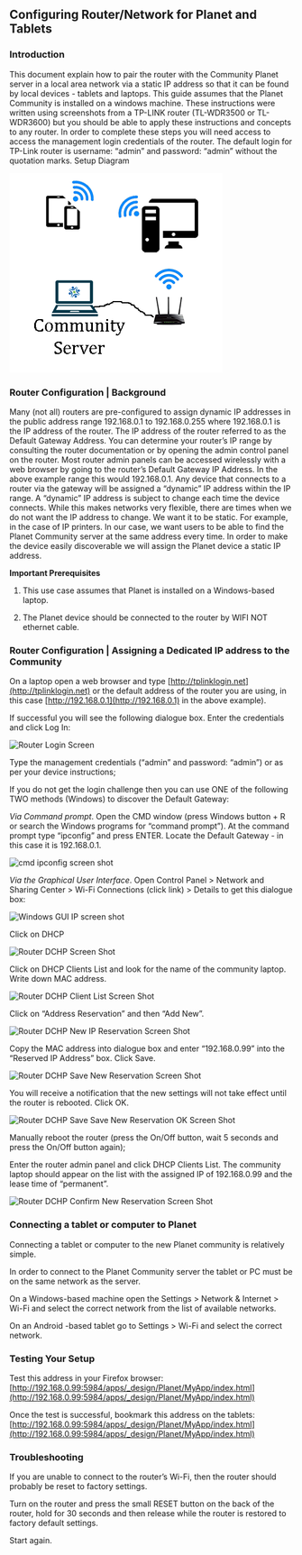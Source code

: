 ## Configuring Router/Network for Planet and Tablets

### Introduction

This document explain how to pair the router with the Community Planet server in a local area network via a static IP address so that it can be found by local devices - tablets and laptops. This guide assumes that the Planet Community is installed on a windows machine. These instructions were written using screenshots from a TP-LINK router (TL-WDR3500 or TL-WDR3600) but you should be able to apply these instructions and concepts to any router. In order to complete these steps you will need access to access the management login credentials of the router. The default login for TP-Link router is username: “admin” and password: “admin” without the quotation marks.
Setup Diagram

![Setup Image](pages/uploads/images/setup.png)

### Router Configuration | Background

Many (not all) routers are pre-configured to assign dynamic IP addresses in the public address range 192.168.0.1 to 192.168.0.255 where 192.168.0.1 is the IP address of the router. The IP address of the router referred to as the Default Gateway Address. You can determine your router’s IP range by consulting the router documentation or by opening the admin control panel on the router. Most router admin panels can be accessed wirelessly with a web browser by going to the router’s Default Gateway IP Address. In the above example range this would 192.168.0.1. Any device that connects to a router via the gateway will be assigned a “dynamic” IP address within the IP range. A “dynamic” IP address is subject to change each time the device connects. While this makes networks very flexible, there are times when we do not want the IP address to change. We want it to be static. For example, in the case of IP printers. In our case, we want users to be able to find the Planet Community server at the same address every time. In order to make the device easily discoverable we will assign the Planet device a static IP address.

**Important Prerequisites**

1. This use case assumes that Planet is installed on a Windows-based laptop.

2. The Planet device should be connected to the router by WIFI NOT ethernet cable.

### Router Configuration | Assigning a Dedicated IP address to the Community

On a laptop open a web browser and type [http://tplinklogin.net](http://tplinklogin.net) or the default address of the router you are using, in this case [http://192.168.0.1](http://192.168.0.1) in the above example). 

If successful you will see the following dialogue box. Enter the credentials and click Log In:

![Router Login Screen](/uploads/images/router-login.png)

Type the management credentials (“admin” and password: “admin”) or as per your device instructions;

If you do not get the login challenge then you can use ONE of the following TWO methods (Windows) to discover the Default Gateway:

_Via Command prompt_. Open the CMD window (press Windows button + R or search the Windows programs for “command prompt”). At the command prompt type “ipconfig” and press ENTER. Locate the Default Gateway - in this case it is 192.168.0.1.

![cmd ipconfig screen shot](/uploads/images/ipconfig.png)
 
_Via the Graphical User Interface_. Open Control Panel > Network and Sharing Center > Wi-Fi Connections (click link) > Details to get this dialogue box:

![Windows GUI IP screen shot](/uploads/images/wifi-gui-config.png)

Click on DHCP

![Router DCHP Screen Shot](/uploads/images/router-dhcp.png)

Click on DHCP Clients List and look for the name of the community laptop. Write down MAC address.

![Router DCHP Client List Screen Shot](/uploads/images/router-dhcp-cl.png)

Click on “Address Reservation” and then “Add New”.

![Router DCHP New IP Reservation Screen Shot](/uploads/images/router-dhcp-reservation-new.png)

Copy the MAC address into dialogue box and enter “192.168.0.99” into the “Reserved IP Address” box. Click Save.

![Router DCHP Save New Reservation Screen Shot](/uploads/images/router-dhcp-reservation-new-save.png)

You will receive a notification that the new settings will not take effect until the router is rebooted. Click OK.

![Router DCHP Save Save New Reservation OK Screen Shot](/uploads/images/router-dhcp-reservation-new-save-ok.png)

Manually reboot the router (press the On/Off button, wait 5 seconds and press the On/Off button again);

Enter the router admin panel and click DHCP Clients List. The community laptop should appear on the list with the assigned IP of 192.168.0.99 and the lease time of “permanent”.

![Router DCHP Confirm New Reservation Screen Shot](/uploads/images/router-dhcp-reservation-confirm.png)

### Connecting a tablet or computer to Planet

Connecting a tablet or computer to the new Planet community is relatively simple. 

In order to connect to the Planet Community server the tablet or PC must be on the same network as the server. 

On a Windows-based machine open the Settings > Network & Internet > Wi-Fi and select the correct network from the list of available networks. 

On an Android -based tablet go to Settings > Wi-Fi and select the correct network. 

### Testing Your Setup

Test this address in your Firefox browser: [http://192.168.0.99:5984/apps/_design/Planet/MyApp/index.html](http://192.168.0.99:5984/apps/_design/Planet/MyApp/index.html)  

Once the test is successful, bookmark this address on the tablets: [http://192.168.0.99:5984/apps/_design/Planet/MyApp/index.html](http://192.168.0.99:5984/apps/_design/Planet/MyApp/index.html)

### Troubleshooting

If you are unable to connect to the router’s Wi-Fi, then the router should probably be reset to factory settings.

Turn on the router and press the small RESET button on the back of the router, hold for 30 seconds and then release while the router is restored to factory default settings.

Start again.

